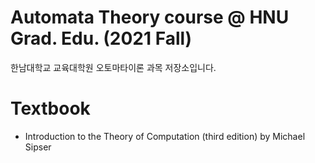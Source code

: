 # Automata Theory course @ HNU Grad. Edu. (2021 Fall)
한남대학교 교육대학원 오토마타이론 과목 저장소입니다.

# Textbook
- Introduction to the Theory of Computation (third edition) by Michael Sipser
